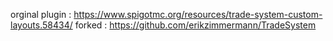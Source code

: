 orginal plugin : https://www.spigotmc.org/resources/trade-system-custom-layouts.58434/
forked : https://github.com/erikzimmermann/TradeSystem

